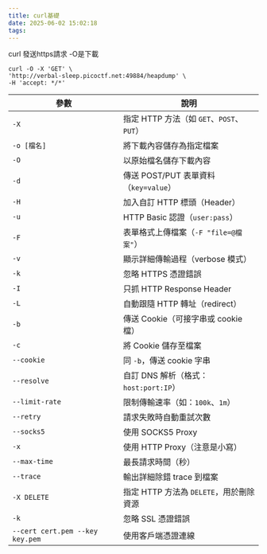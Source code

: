 ```yaml
---
title: curl基礎
date: 2025-06-02 15:02:18
tags:
---
```


curl 發送https請求 
-O是下載

    curl -O -X 'GET' \
    'http://verbal-sleep.picoctf.net:49884/heapdump' \
    -H 'accept: */*'

| 參數             | 說明                               |
| -------------- | -------------------------------- |
| `-X`           | 指定 HTTP 方法（如 `GET`、`POST`、`PUT`） |
| `-o [檔名]`      | 將下載內容儲存為指定檔案                     |
| `-O`           | 以原始檔名儲存下載內容                      |
| `-d`           | 傳送 POST/PUT 表單資料（`key=value`）    |
| `-H`           | 加入自訂 HTTP 標頭（Header）             |
| `-u`           | HTTP Basic 認證（`user:pass`）       |
| `-F`           | 表單格式上傳檔案（`-F "file=@檔案"`）        |
| `-v`           | 顯示詳細傳輸過程（verbose 模式）             |
| `-k`           | 忽略 HTTPS 憑證錯誤                    |
| `-I`           | 只抓 HTTP Response Header          |
| `-L`           | 自動跟隨 HTTP 轉址（redirect）           |
| `-b`           | 傳送 Cookie（可接字串或 cookie 檔）        |
| `-c`           | 將 Cookie 儲存至檔案                   |
| `--cookie`     | 同 `-b`，傳送 cookie 字串              |
| `--resolve`    | 自訂 DNS 解析（格式：`host:port:IP`）     |
| `--limit-rate` | 限制傳輸速率（如：`100k`、`1m`）            |
| `--retry`      | 請求失敗時自動重試次數                      |
| `--socks5`     | 使用 SOCKS5 Proxy                  |
| `-x`           | 使用 HTTP Proxy（注意是小寫）             |
| `--max-time`   | 最長請求時間（秒）                        |
| `--trace`      | 輸出詳細除錯 trace 到檔案                 |
| `-X DELETE`    | 指定 HTTP 方法為 `DELETE`，用於刪除資源 |
| `-k `          | 忽略 SSL 憑證錯誤                            |
| `--cert cert.pem --key key.pem`   | 使用客戶端憑證連線 |
